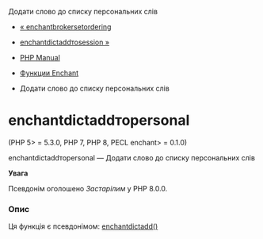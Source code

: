 Додати слово до списку персональних слів

-   [« enchantbrokersetordering](function.enchant-broker-set-ordering.html)
    
-   [enchantdictaddтоsession »](function.enchant-dict-add-to-session.html)
    
-   [PHP Manual](index.md)
    
-   [Функции Enchant](ref.enchant.md)
    
-   Додати слово до списку персональних слів
    

# enchantdictaddтоpersonal

(PHP 5> = 5.3.0, PHP 7, PHP 8, PECL enchant> = 0.1.0)

enchantdictaddтоpersonal — Додати слово до списку персональних слів

**Увага**

Псевдонім оголошено *Застарілим* у PHP 8.0.0.

### Опис

Ця функція є псевдонімом: [enchantdictadd()](function.enchant-dict-add.html)